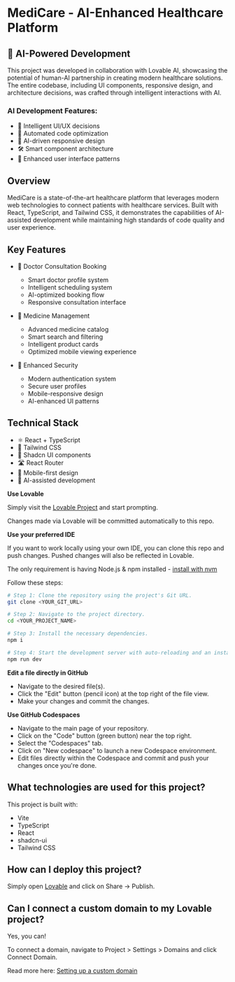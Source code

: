 # MediCare - AI-Enhanced Healthcare Platform

## 🤖 AI-Powered Development
This project was developed in collaboration with Lovable AI, showcasing the potential of human-AI partnership in creating modern healthcare solutions. The entire codebase, including UI components, responsive design, and architecture decisions, was crafted through intelligent interactions with AI.

### AI Development Features:
- 🎯 Intelligent UI/UX decisions
- 🔄 Automated code optimization
- 📱 AI-driven responsive design
- 🛠 Smart component architecture
- 🎨 Enhanced user interface patterns

## Overview
MediCare is a state-of-the-art healthcare platform that leverages modern web technologies to connect patients with healthcare services. Built with React, TypeScript, and Tailwind CSS, it demonstrates the capabilities of AI-assisted development while maintaining high standards of code quality and user experience.

## Key Features
- 🏥 Doctor Consultation Booking
  - Smart doctor profile system
  - Intelligent scheduling system
  - AI-optimized booking flow
  - Responsive consultation interface

- 💊 Medicine Management
  - Advanced medicine catalog
  - Smart search and filtering
  - Intelligent product cards
  - Optimized mobile viewing experience

- 🔐 Enhanced Security
  - Modern authentication system
  - Secure user profiles
  - Mobile-responsive design
  - AI-enhanced UI patterns

## Technical Stack
- ⚛️ React + TypeScript
- 🎨 Tailwind CSS
- 🧩 Shadcn UI components
- 🛣️ React Router
- 📱 Mobile-first design
- 🤖 AI-assisted development

**Use Lovable**

Simply visit the [Lovable Project](https://lovable.dev/projects/6c9191cf-8d08-4bdf-b207-bd8f3efb8c02) and start prompting.

Changes made via Lovable will be committed automatically to this repo.

**Use your preferred IDE**

If you want to work locally using your own IDE, you can clone this repo and push changes. Pushed changes will also be reflected in Lovable.

The only requirement is having Node.js & npm installed - [install with nvm](https://github.com/nvm-sh/nvm#installing-and-updating)

Follow these steps:

```sh
# Step 1: Clone the repository using the project's Git URL.
git clone <YOUR_GIT_URL>

# Step 2: Navigate to the project directory.
cd <YOUR_PROJECT_NAME>

# Step 3: Install the necessary dependencies.
npm i

# Step 4: Start the development server with auto-reloading and an instant preview.
npm run dev
```

**Edit a file directly in GitHub**

- Navigate to the desired file(s).
- Click the "Edit" button (pencil icon) at the top right of the file view.
- Make your changes and commit the changes.

**Use GitHub Codespaces**

- Navigate to the main page of your repository.
- Click on the "Code" button (green button) near the top right.
- Select the "Codespaces" tab.
- Click on "New codespace" to launch a new Codespace environment.
- Edit files directly within the Codespace and commit and push your changes once you're done.

## What technologies are used for this project?

This project is built with:

- Vite
- TypeScript
- React
- shadcn-ui
- Tailwind CSS

## How can I deploy this project?

Simply open [Lovable](https://lovable.dev/projects/6c9191cf-8d08-4bdf-b207-bd8f3efb8c02) and click on Share -> Publish.

## Can I connect a custom domain to my Lovable project?

Yes, you can!

To connect a domain, navigate to Project > Settings > Domains and click Connect Domain.

Read more here: [Setting up a custom domain](https://docs.lovable.dev/features/custom-domain#custom-domain)
